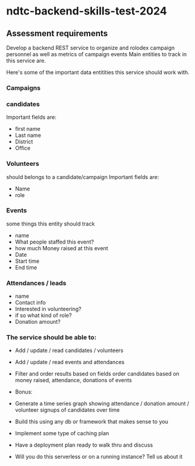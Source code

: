 # ndtc-backend-skills-test-2024

## Assessment requirements 

Develop a backend REST service to organize and rolodex campaign personnel as well as metrics of campaign events 
Main entities to track in this service are.


Here's some of the important data entitities this service should work with.

### Campaigns


  
### candidates
Important fields are:
*   first name
*   Last name
*   District
*   Office
  
### Volunteers
should belongs to a candidate/campaign
Important fields are: 
*   Name
*   role


### Events 
some things this entity should track  
* name
* What people staffed this event? 
* how much Money raised at this event
* Date
* Start time 
* End time


### Attendances / leads
* name 
* Contact info 
* Interested in volunteering?
* if so what kind of role?
* Donation amount?

### The service should be able to:
* Add / update / read candidates / volunteers
* Add / update / read events and attendances
* Filter and order results based on fields 
order candidates based on money raised, attendance, donations of events

* Bonus:
*   Generate a time series graph showing attendance / donation amount / volunteer signups of candidates over time
* Build this using any db or framework that makes sense to you
* Implement some type of caching plan 
* Have a deployment plan ready to walk thru and discuss
*   Will you do this serverless or on a running instance? Tell us about it
